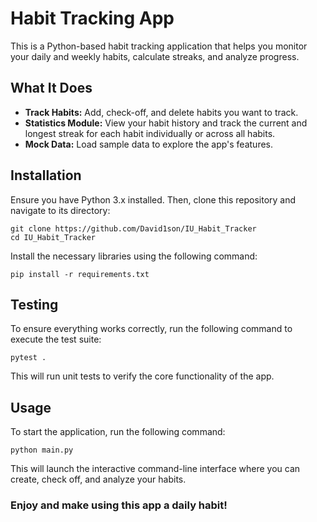 # Habit Tracking App

This is a Python-based habit tracking application that helps you monitor your daily and weekly habits, calculate streaks, and analyze progress.

## What It Does

- **Track Habits:** Add, check-off, and delete habits you want to track.
- **Statistics Module:** View your habit history and track the current and longest streak for each habit individually or across all habits.
- **Mock Data:** Load sample data to explore the app's features.

## Installation
Ensure you have Python 3.x installed. Then, clone this repository and navigate to its directory:
```shell
git clone https://github.com/David1son/IU_Habit_Tracker
cd IU_Habit_Tracker
```
Install the necessary libraries using the following command:
```shell
pip install -r requirements.txt
```

## Testing
To ensure everything works correctly, run the following command to execute the test suite:
```shell
pytest .
```
This will run unit tests to verify the core functionality of the app.
## Usage
To start the application, run the following command:
```shell
python main.py
```
This will launch the interactive command-line interface where you can create, check off, and analyze your habits.

### Enjoy and make using this app a daily habit! 